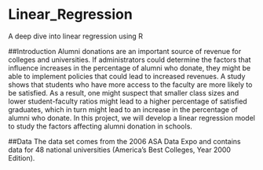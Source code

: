 # Linear_Regression
A deep dive into linear regression using R

##Introduction
Alumni donations are an important source of revenue for colleges and universities. If administrators could determine the factors that influence increases in the percentage of alumni who donate, they might be able to implement policies that could lead to increased revenues.
A study shows that students who have more access to the faculty are more likely to be satisfied. As a result, one might suspect that smaller class sizes and lower student-faculty ratios might lead to a higher percentage of satisfied graduates, which in turn might lead to an increase in the percentage of alumni who donate.
In this project, we will develop a linear regression model to study the factors affecting alumni donation in schools.

##Data
The data set comes from the 2006 ASA Data Expo and contains data for 48 national universities (America’s Best Colleges, Year 2000 Edition).
